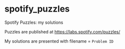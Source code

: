 # spotify_puzzles
Spotify Puzzles: my solutions

Puzzles are published at https://labs.spotify.com/puzzles/

My solutions are presented with filename = `Problem ID`
